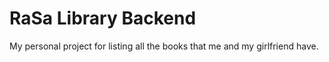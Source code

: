# RaSa Library Backend

My personal project for listing all the books that me and my girlfriend have.
